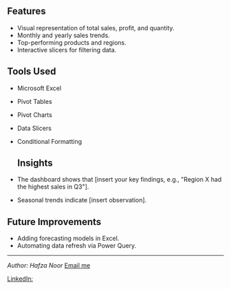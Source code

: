 ## Features
- Visual representation of total sales, profit, and quantity.
- Monthly and yearly sales trends.
- Top-performing products and regions.
- Interactive slicers for filtering data.

## Tools Used
- Microsoft Excel
- Pivot Tables
- Pivot Charts
- Data Slicers
- Conditional Formatting

  ## Insights
- The dashboard shows that [insert your key findings, e.g., "Region X had the highest sales in Q3"].
- Seasonal trends indicate [insert observation].

## Future Improvements
- Adding forecasting models in Excel.
- Automating data refresh via Power Query.

---
*Author: Hafza Noor*
[Email me](hafzanoor3106@gmail.com)


[LinkedIn:](https://www.linkedin.com/in/hafza-noor-a40ab1236/)
